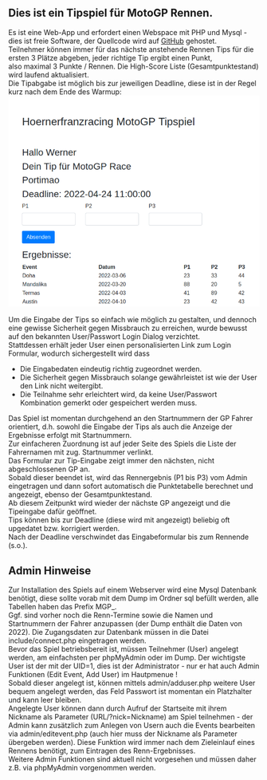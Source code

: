 ## Dies ist ein Tipspiel für MotoGP Rennen.
Es ist eine Web-App und erfordert einen Webspace mit PHP und Mysql - 
dies ist freie Software, der Quellcode wird auf <a href="https://github.com/wernerjoss/MotoGP" target="_blank">GitHub</a> gehostet.  
Teilnehmer können immer für das nächste anstehende Rennen Tips für die ersten 3 Plätze abgeben, jeder richtige Tip ergibt einen Punkt,   
also maximal 3 Punkte / Rennen. Die High-Score Liste (Gesamtpunktestand) wird laufend aktualisiert.  
Die Tipabgabe ist möglich bis zur jeweiligen Deadline, diese ist in der Regel kurz nach dem Ende des Warmup:  
![](./assets/img/ksnip_20220424-092122.png)

Um die Eingabe der Tips so einfach wie möglich zu gestalten, und dennoch eine gewisse Sicherheit gegen Missbrauch zu
erreichen, wurde bewusst auf den bekannten User/Passwort Login Dialog verzichtet.  
Stattdessen erhält jeder User einen personalisierten Link zum Login Formular, wodurch sichergestellt wird dass

- Die Eingabedaten eindeutig richtig zugeordnet werden.</li>
- Die Sicherheit gegen Missbrauch solange gewährleistet ist wie der User den Link nicht weitergibt.</li>
- Die Teilnahme sehr erleichtert wird, da keine User/Passwort Kombination gemerkt oder gespeichert werden muss.</li>
  
Das Spiel ist momentan durchgehend an den Startnummern der GP Fahrer orientiert, d.h. sowohl die Eingabe der Tips als auch die
Anzeige der Ergebnisse erfolgt mit Startnummern.  
Zur einfacheren Zuordnung ist auf jeder Seite des Spiels die Liste der Fahrernamen mit zug. Startnummer verlinkt.  
Das Formular zur Tip-Eingabe zeigt immer den nächsten, nicht abgeschlossenen GP an.  
Sobald dieser beendet ist, wird das Rennergebnis (P1 bis P3) vom Admin eingetragen und dann sofort automatisch die Punktetabelle
berechnet und angezeigt, ebenso der Gesamtpunktestand.  
Ab diesem Zeitpunkt wird wieder der nächste GP angezeigt und die Tipeingabe dafür geöffnet.  
Tips können bis zur Deadline (diese wird mit angezeigt) beliebig oft upgedatet bzw. korrigiert werden.  
Nach der Deadline verschwindet das Eingabeformular bis zum Rennende (s.o.).</p>

## Admin Hinweise
Zur Installation des Spiels auf einem Webserver wird eine Mysql Datenbank benötigt, diese sollte vorab mit dem Dump im Ordner sql
befüllt werden, alle Tabellen haben das Prefix MGP_.  
Ggf. sind vorher noch die Renn-Termine sowie die Namen und Startnummern der Fahrer anzupassen (der Dump enthält die Daten von 2022).
Die Zugangsdaten zur Datenbank müssen in die Datei include/connect.php eingetragen werden.  
Bevor das Spiel betriebsbereit ist, müssen Teilnehmer (User) angelegt werden, am einfachsten per phpMyAdmin oder im Dump.
Der wichtigste User ist der mit der UID=1, dies ist der Administrator - nur er hat auch Admin Funktionen (Edit Event, Add User) im Hautpmenue !  
Sobald dieser angelegt ist, können mittels admin/adduser.php weitere User bequem angelegt werden, das Feld Passwort ist momentan ein Platzhalter
und kann leer bleiben.  
Angelegte User können dann durch Aufruf der Startseite mit ihrem Nickname als Parameter (URL/?nick=Nickname) am Spiel teilnehmen - der Admin kann zusätzlich zum Anlegen von Usern auch die Events bearbeiten via admin/editevent.php (auch hier muss der Nickname als Parameter übergeben werden).
Diese Funktion wird immer nach dem Zieleinlauf eines Rennens benötigt, zum Eintragen des Renn-Ergebnisses.  
Weitere Admin Funktionen sind aktuell nicht vorgesehen und müssen daher z.B. via phpMyAdmin vorgenommen werden.
